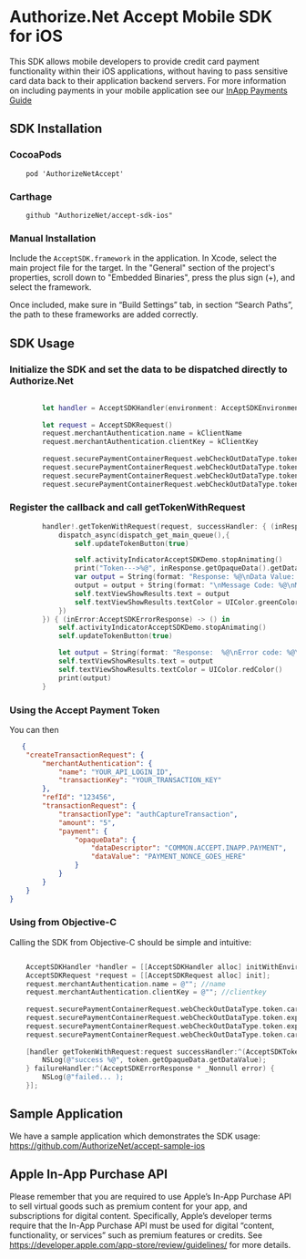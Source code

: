 # Authorize.Net Accept Mobile SDK for iOS

This SDK allows mobile developers to provide credit card payment functionality within their iOS applications, without having to pass sensitive card data back to their application backend servers.  For more information on including payments in your mobile application see our [InApp Payments Guide](http://developer.authorize.net/api/reference/features/in-app.html)   
   
## SDK Installation 

### CocoaPods
```
    pod 'AuthorizeNetAccept'  
```

### Carthage
```
    github "AuthorizeNet/accept-sdk-ios"
``` 
 
### Manual Installation

Include the ```AcceptSDK.framework``` in the application. In Xcode, select the main project file for the target. In the "General" section of the project's properties, scroll down to "Embedded Binaries", press the plus sign (+), and select the framework.

Once included, make sure in “Build Settings” tab, in section “Search Paths”, the path to these frameworks are added correctly. 

## SDK Usage
### Initialize the SDK and set the data to be dispatched directly to Authorize.Net
```swift
        
        let handler = AcceptSDKHandler(environment: AcceptSDKEnvironment.ENV_TEST)
        
        let request = AcceptSDKRequest()
        request.merchantAuthentication.name = kClientName
        request.merchantAuthentication.clientKey = kClientKey
        
        request.securePaymentContainerRequest.webCheckOutDataType.token.cardNumber = self.cardNumberBuffer
        request.securePaymentContainerRequest.webCheckOutDataType.token.expirationMonth = self.cardExpirationMonth
        request.securePaymentContainerRequest.webCheckOutDataType.token.expirationYear = self.cardExpirationYear
        request.securePaymentContainerRequest.webCheckOutDataType.token.cardCode = self.cardVerificationCode
```
### Register the callback and call getTokenWithRequest
```swift
        handler!.getTokenWithRequest(request, successHandler: { (inResponse:AcceptSDKTokenResponse) -> () in
            dispatch_async(dispatch_get_main_queue(),{
                self.updateTokenButton(true)

                self.activityIndicatorAcceptSDKDemo.stopAnimating()
                print("Token--->%@", inResponse.getOpaqueData().getDataValue())
                var output = String(format: "Response: %@\nData Value: %@ \nDescription: %@", inResponse.getMessages().getResultCode(), inResponse.getOpaqueData().getDataValue(), inResponse.getOpaqueData().getDataDescriptor())
                output = output + String(format: "\nMessage Code: %@\nMessage Text: %@", inResponse.getMessages().getMessages()[0].getCode(), inResponse.getMessages().getMessages()[0].getText())
                self.textViewShowResults.text = output
                self.textViewShowResults.textColor = UIColor.greenColor()
            })
        }) { (inError:AcceptSDKErrorResponse) -> () in
            self.activityIndicatorAcceptSDKDemo.stopAnimating()
            self.updateTokenButton(true)

            let output = String(format: "Response:  %@\nError code: %@\nError text:   %@", inError.getMessages().getResultCode(), inError.getMessages().getMessages()[0].getCode(), inError.getMessages().getMessages()[0].getText())
            self.textViewShowResults.text = output
            self.textViewShowResults.textColor = UIColor.redColor()
            print(output)
        }

```
### Using the Accept Payment Token
You can then
```json
   {
    "createTransactionRequest": {
        "merchantAuthentication": {
            "name": "YOUR_API_LOGIN_ID",
            "transactionKey": "YOUR_TRANSACTION_KEY"
        },
        "refId": "123456",
        "transactionRequest": {
            "transactionType": "authCaptureTransaction",
            "amount": "5",
            "payment": {
                "opaqueData": {
                    "dataDescriptor": "COMMON.ACCEPT.INAPP.PAYMENT",
                    "dataValue": "PAYMENT_NONCE_GOES_HERE"
                }
            }
        }
    }
}
```
### Using from Objective-C
Calling the SDK from Objective-C should be simple and intuitive:  

```objective-c

    AcceptSDKHandler *handler = [[AcceptSDKHandler alloc] initWithEnvironment:AcceptSDKEnvironmentENV_TEST];
    AcceptSDKRequest *request = [[AcceptSDKRequest alloc] init];
    request.merchantAuthentication.name = @""; //name
    request.merchantAuthentication.clientKey = @""; //clientkey
   
    request.securePaymentContainerRequest.webCheckOutDataType.token.cardNumber = @""; //cardnumber
    request.securePaymentContainerRequest.webCheckOutDataType.token.expirationMonth = @"";
    request.securePaymentContainerRequest.webCheckOutDataType.token.expirationYear = @"";
    request.securePaymentContainerRequest.webCheckOutDataType.token.cardCode = @"";
   
    [handler getTokenWithRequest:request successHandler:^(AcceptSDKTokenResponse * _Nonnull token) {
        NSLog(@"success %@", token.getOpaqueData.getDataValue);
    } failureHandler:^(AcceptSDKErrorResponse * _Nonnull error) {
        NSLog(@"failed... );
    }];
```
## Sample Application
We have a sample application which demonstrates the SDK usage:  
   https://github.com/AuthorizeNet/accept-sample-ios
   
  
## Apple In-App Purchase API  
Please remember that you are required to use Apple’s In-App Purchase API to sell virtual goods such as premium content for your app, and subscriptions for digital content. Specifically, Apple’s developer terms require that the In-App Purchase API must be used for digital “content, functionality, or services” such as premium features or credits. See https://developer.apple.com/app-store/review/guidelines/ for more details.
